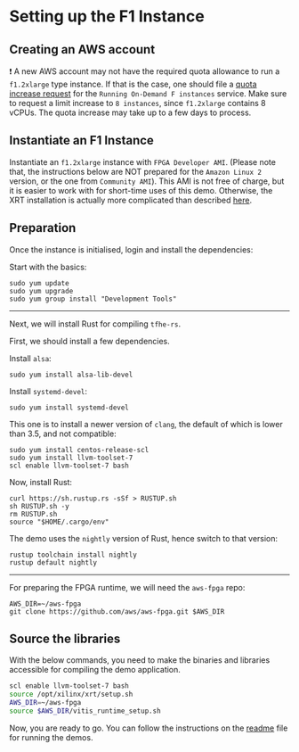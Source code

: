 # Setting up the F1 Instance

## Creating an AWS account

:exclamation: A new AWS account may not have the required quota allowance to run a `f1.2xlarge` type instance. If that is the case, one should file a [quota increase request](https://aws.amazon.com/getting-started/hands-on/request-service-quota-increase/) for the `Running On-Demand F instances` service. Make sure to request a limit increase to `8 instances`, since `f1.2xlarge` contains 8 vCPUs. The quota increase may take up to a few days to process.

## Instantiate an F1 Instance

Instantiate an `f1.2xlarge` instance with `FPGA Developer AMI`. (Please note that, the instructions below are NOT prepared for the `Amazon Linux 2` version, or the one from `Community AMI`). This AMI is not free of charge, but it is easier to work with for short-time uses of this demo. Otherwise, the XRT installation is actually more complicated than described [here](https://github.com/aws/aws-fpga/blob/master/Vitis/docs/XRT_installation_instructions.md).

## Preparation

Once the instance is initialised, login and install the dependencies:

Start with the basics:
```
sudo yum update
sudo yum upgrade
sudo yum group install "Development Tools"
```
___

Next, we will install Rust for compiling `tfhe-rs`. 

First, we should install a few dependencies.

Install `alsa`:
```
sudo yum install alsa-lib-devel
```

Install `systemd-devel`:
```
sudo yum install systemd-devel
```

This one is to install a newer version of `clang`, the default of which is lower than 3.5, and not compatible:
```
sudo yum install centos-release-scl
sudo yum install llvm-toolset-7
scl enable llvm-toolset-7 bash
```

Now, install Rust:
```
curl https://sh.rustup.rs -sSf > RUSTUP.sh
sh RUSTUP.sh -y
rm RUSTUP.sh
source "$HOME/.cargo/env"
```

The demo uses the `nightly` version of Rust, hence switch to that version:
```
rustup toolchain install nightly
rustup default nightly
```
___

For preparing the FPGA runtime, we will need the `aws-fpga` repo:
```
AWS_DIR=~/aws-fpga
git clone https://github.com/aws/aws-fpga.git $AWS_DIR
```

## Source the libraries

With the below commands, you need to make the binaries and libraries accessible for compiling the demo application.

```bash
scl enable llvm-toolset-7 bash
source /opt/xilinx/xrt/setup.sh
AWS_DIR=~/aws-fpga
source $AWS_DIR/vitis_runtime_setup.sh
```

Now, you are ready to go. You can follow the instructions on the [readme](./readme.md) file for running the demos.
